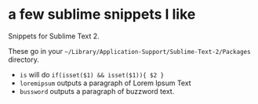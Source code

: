 # a few sublime snippets I like
Snippets for Sublime Text 2.

These go in your `~/Library/Application-Support/Sublime-Text-2/Packages` directory.

- `is` will do `if(isset($1) && isset($1)){ $2 }`
- `loremipsum` outputs a paragraph of Lorem Ipsum Text
- `bussword` outputs a paragraph of buzzword text.
